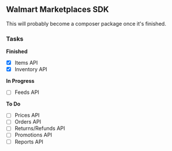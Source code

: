 ## Walmart Marketplaces SDK

This will probably become a composer package once it's finished.

### Tasks

**Finished**

 - [x] Items API
 - [x] Inventory API

**In Progress**

 - [ ] Feeds API

**To Do**

 - [ ] Prices API
 - [ ] Orders API
 - [ ] Returns/Refunds API
 - [ ] Promotions API
 - [ ] Reports API
